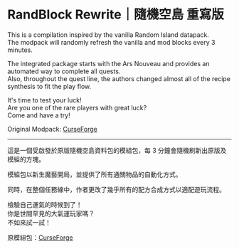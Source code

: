 # RandBlock Rewrite｜隨機空島 重寫版

This is a compilation inspired by the vanilla Random Island datapack.  
The modpack will randomly refresh the vanilla and mod blocks every 3 minutes.  

The integrated package starts with the Ars Nouveau and provides an automated way to complete all quests.  
Also, throughout the quest line, the authors changed almost all of the recipe synthesis to fit the play flow.  

It's time to test your luck!  
Are you one of the rare players with great luck?  
Come and have a try!  

Original Modpack: [CurseForge][Original-CurseForge]

---

這是一個受啟發於原版隨機空島資料包的模組包，每 3 分鐘會隨機刷新出原版及模組的方塊。  

模組包以新生魔藝開局，並提供了所有通關物品的自動化方式。  

同時，在整個任務線中，作者更改了幾乎所有的配方合成方式以適配遊玩流程。  

檢驗自己運氣的時候到了！  
你是世間罕見的大氣運玩家嗎？  
不如來試一試！  

原模組包：[CurseForge][Original-CurseForge]

[Original-CurseForge]: https://www.curseforge.com/minecraft/modpacks/randblock

